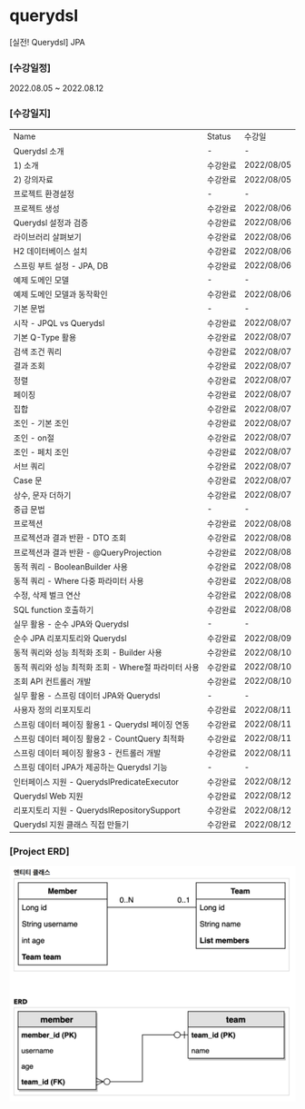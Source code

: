 # querydsl
[실전! Querydsl] JPA

### [수강일정]
2022.08.05 ~ 2022.08.12 
   
### [수강일지]
| | | |
|-|-|-|
|Name|Status|수강일|
|Querydsl 소개|-|-|
|1) 소개|수강완료|2022/08/05|
|2) 강의자료|수강완료|2022/08/05|
|프로젝트 환경설정|-|-|
|프로젝트 생성|수강완료|2022/08/06|
|Querydsl 설정과 검증|수강완료|2022/08/06|
|라이브러리 살펴보기|수강완료|2022/08/06|
|H2 데이터베이스 설치|수강완료|2022/08/06|
|스프링 부트 설정 - JPA, DB|수강완료|2022/08/06|
|예제 도메인 모델|-|-|
|예제 도메인 모델과 동작확인|수강완료|2022/08/06|
|기본 문법|-|-|
|시작 - JPQL vs Querydsl|수강완료|2022/08/07|
|기본 Q-Type 활용|수강완료|2022/08/07|
|검색 조건 쿼리|수강완료|2022/08/07|
|결과 조회|수강완료|2022/08/07|
|정렬|수강완료|2022/08/07|
|페이징|수강완료|2022/08/07|
|집합|수강완료|2022/08/07|
|조인 - 기본 조인|수강완료|2022/08/07|
|조인 - on절|수강완료|2022/08/07|
|조인 - 페치 조인|수강완료|2022/08/07|
|서브 쿼리|수강완료|2022/08/07|
|Case 문|수강완료|2022/08/07|
|상수, 문자 더하기|수강완료|2022/08/07|
|중급 문법|-|-|
|프로젝션|수강완료|2022/08/08|
|프로젝션과 결과 반환 - DTO 조회|수강완료|2022/08/08|
|프로젝션과 결과 반환 - @QueryProjection|수강완료|2022/08/08|
|동적 쿼리 - BooleanBuilder 사용|수강완료|2022/08/08|
|동적 쿼리 - Where 다중 파라미터 사용|수강완료|2022/08/08|
|수정, 삭제 벌크 연산|수강완료|2022/08/08|
|SQL function 호출하기|수강완료|2022/08/08|
|실무 활용 - 순수 JPA와 Querydsl|-|-|
|순수 JPA 리포지토리와 Querydsl|수강완료|2022/08/09|
|동적 쿼리와 성능 최적화 조회 - Builder 사용|수강완료|2022/08/10|
|동적 쿼리와 성능 최적화 조회 - Where절 파라미터 사용|수강완료|2022/08/10|
|조회 API 컨트롤러 개발|수강완료|2022/08/10|
|실무 활용 - 스프링 데이터 JPA와 Querydsl|-|-|
|사용자 정의 리포지토리|수강완료|2022/08/11|
|스프링 데이터 페이징 활용1 - Querydsl 페이징 연동|수강완료|2022/08/11|
|스프링 데이터 페이징 활용2 - CountQuery 최적화|수강완료|2022/08/11|
|스프링 데이터 페이징 활용3 - 컨트롤러 개발|수강완료|2022/08/11|
|스프링 데이터 JPA가 제공하는 Querydsl 기능|-|-|
|인터페이스 지원 - QuerydslPredicateExecutor|수강완료|2022/08/12|
|Querydsl Web 지원|수강완료|2022/08/12|
|리포지토리 지원 - QuerydslRepositorySupport|수강완료|2022/08/12|
|Querydsl 지원 클래스 직접 만들기|수강완료|2022/08/12|


### [Project ERD]
![IMAGES](ERD.png)
